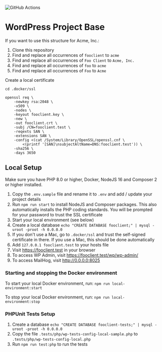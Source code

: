 
![GitHub Actions](https://github.com/junaidbhura/wp-project-base/workflows/Coding%20Standards%20and%20Tests/badge.svg)

# WordPress Project Base

If you want to use this structure for Acme, Inc.:

1. Clone this repository
1. Find and replace all occurrences of `fooclient` to `acme`
1. Find and replace all occurrences of `Foo Client` to `Acme, Inc.`
1. Find and replace all occurrences of `foo` to `acme`
1. Find and replace all occurrences of `Foo` to `Acme`

Create a local certificate

```
cd .docker/ssl

openssl req \
    -newkey rsa:2048 \
    -x509 \
    -nodes \
    -keyout fooclient.key \
    -new \
    -out fooclient.crt \
    -subj /CN=fooclient.test \
    -reqexts SAN \
    -extensions SAN \
    -config <(cat /System/Library/OpenSSL/openssl.cnf \
        <(printf '[SAN]\nsubjectAltName=DNS:fooclient.test')) \
    -sha256 \
    -days 3650
```

## Local Setup

Make sure you have PHP 8.0 or higher, Docker, NodeJS 16 and Composer 2 or higher installed.

1. Copy the `.env.sample` file and rename it to `.env` and add / update your project details
1. Run `npm run start` to install NodeJS and Composer packages. This also automatically installs the PHP coding standards. You will be prompted for your password to trust the SSL certificate
1. Start your local environment (see below)
1. Create a local database `echo "CREATE DATABASE fooclient;" | mysql -uroot -proot -h 0.0.0.0`
1. If you don't use a Mac, go to `.docker/ssl` and trust the self-signed certificate in there. If you use a Mac, this should be done automatically
1. Add `127.0.0.1 fooclient.test` to your hosts file
1. Visit https://fooclient.test in your browser
1. To access WP Admin, visit https://fooclient.test/wp/wp-admin/
1. To access MailHog, visit http://0.0.0.0:8025

### Starting and stopping the Docker environment

To start your local Docker environment, run: `npm run local-environment:start`

To stop your local Docker environment, run: `npm run local-environment:stop`

### PHPUnit Tests Setup

1. Create a database `echo "CREATE DATABASE fooclient-tests;" | mysql -uroot -proot -h 0.0.0.0`
1. Copy the file `.tests/php/wp-tests-config-local-sample.php` to `.tests/php/wp-tests-config-local.php`
1. Run `npm run test:php` to run the tests
